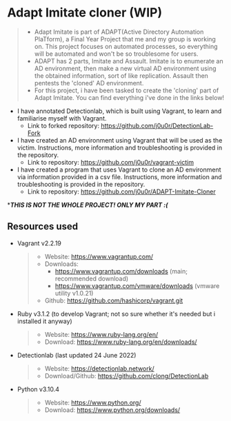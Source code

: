 # Adapt Imitate cloner (WIP)
> - Adapt Imitate is part of ADAPT(Active Directory Automation PlaTform), a Final Year Project that me and my group is working on. This project focuses on automated processes, so everything will be automated and won't be so troublesome for users.
> - ADAPT has 2 parts, Imitate and Assault. Imitate is to enumerate an AD environment, then make a new virtual AD environment using the obtained information, sort of like replication. Assault then pentests the 'cloned' AD environment.
> - For this project, i have been tasked to create the 'cloning' part of Adapt Imitate. You can find everything i've done in the links below!  
- I have annotated Detectionlab, which is built using Vagrant, to learn and familiarise myself with Vagrant.
  - Link to forked repository: https://github.com/j0u0r/DetectionLab-Fork
- I have created an AD environment using Vagrant that will be used as the victim. Instructions, more information and troubleshooting is provided in the repository.
  - Link to repository: https://github.com/j0u0r/vagrant-victim  
- I have created a program that uses Vagrant to clone an AD environment via information provided in a csv file. Instructions, more information and troubleshooting is provided in the repository.  
  - Link to repository: https://github.com/j0u0r/ADAPT-Imitate-Cloner
  
****THIS IS NOT THE WHOLE PROJECT! ONLY MY PART :(***
## Resources used
- Vagrant v2.2.19
  > - Website: https://www.vagrantup.com/
  > - Downloads:
  >    - https://www.vagrantup.com/downloads (main; recommended download)
  >    - https://www.vagrantup.com/vmware/downloads (vmware utility v1.0.21)
  > - Github: https://github.com/hashicorp/vagrant.git
- Ruby v3.1.2 (to develop Vagrant; not so sure whether it's needed but i installed it anyway)
  >  - Website: https://www.ruby-lang.org/en/
  >  - Download: https://www.ruby-lang.org/en/downloads/
- Detectionlab (last updated 24 June 2022)
  >  - Website: https://detectionlab.network/
  >  - Download/Github: https://github.com/clong/DetectionLab
- Python v3.10.4
  > - Website: https://www.python.org/
  > - Download: https://www.python.org/downloads/
